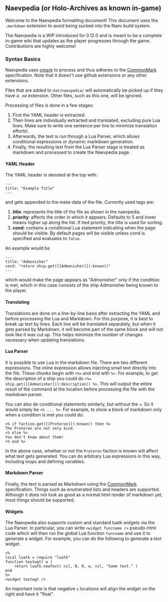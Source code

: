 ## Naevpedia (or Holo-Archives as known in-game)

Welcome to the Naevpedia formatting document! This document uses the `.markdown` extension to avoid being sucked into the Naev build system.

The Naevpedia is a WIP introduced for 0.12.0 and is meant to be a complete in-game wiki that updates as the player progresses through the game.
Contributions are highly welcome!


### Syntax Basics

Naevpedia uses [cmark](https://github.com/commonmark/cmark) to process and thus adheres to the [CommonMark](https://commonmark.org/) specification. Note that it doesn't use github extensions or any other extensions.

Files that are added to `dat/naevpedia/` will automatically be picked up if they have a `.md` extension.
Other files, such as this one, will be ignored.

Processing of files is done in a few stages:
1. First the YAML header is extracted.
1. Then lines are individually extracted and translated, excluding pure Lua lines. Make sure to write one sentence per line to minimize translation efforts!.
1. Afterwards, the text is run through a Lua Parser, which allows conditional expressions or dynamic markdown generation.
1. Finally, the resulting text from the Lua Parser stage is treated as markdown and processed to create the Naevpedia page.

#### YAML Header

The YAML header is denoted at the top with:
```
---
title: "Example Title"
---
```
and gets appended to the meta-data of the file. Currently used tags are:

1. **title**: represents the title of the file as shown in the naevpedia.
1. **priority**: affects the order in which it appears. Defaults to 5 and lower means higher up along the list. If tied priority, the tilte is used for sorting.
1. **cond**: contains a conditional Lua statement indicating when the page should be visible. By default pages will be visible unless cond is specified and evaluates to `false`.

An example would be
```
---
title: "Admonisher"
cond: "return ship.get([[Admonisher]]):known()"
---
```
which would make the page appears as "Admonisher" only if the condition is met, which in this case consists of the ship Admonisher being known to the player.


#### Translating

Translations are done on a line-by-line basis after extracting the YAML and before processing the Lua and Markdown.
For this purpose, it is best to break up text by lines.
Each line will be translated separately, but when it gets parsed by Markdown, it will become part of the same block and will not look like it was cut up.
This helps minimize the number of changes necessary when updating translations.


#### Lua Parser

It is possible to use Lua in the markdown file.
There are two different expressions.
The inline expression allows injecting small text directly into the file.
These chunks begin with `<%=` and end with `%>`.
For example, to get the description of a ship you could do `<%= ship.get([[Admonisher]]):description() %>`.
This will output the entire result of the command at the location before processing the file with the markdown parser.

You can also do conditional statements similarly, but without the `=`.
So it would simply be `<% ... %>`. For example, to show a block of markdown only when a condition is met you could do:
```
<% if faction.get([[Proteron]]):known() then %>
The Proteron are not very kind.
<% else %>
You don't know about them!
<% end %>
```
In the above case, whether or not the `Proteron` faction is known will affect what text gets generated. You can do arbitrary Lua expressions in this way, including loops and defining variables.


#### Markdown Parser

Finally, the text is parsed as Markdown using the [CommonMark](https://commonmark.org/) specification.
Things such as enumerated lists and headers are supported.
Although it does not look as good as a normal html render of markdown yet, most things should be supported.


#### Widgets

The Naevpedia also supports custom and standard luatk widgets via the Lua Parser.
In particular, you can write `<widget funcname />` pseudo-html code which will then run the global Lua function `funcname` and use it to generate a widget.
For example, you can do the following to generate a text widget.

```
<%
local luatk = require "luatk"
function textwgt( w )
    return luatk.newText( nil, 0, 0, w, nil, "Some text." )
end
%>
<widget textwgt />
```

An important note is that negative `x` locations will align the widget on the right and have it "float".

